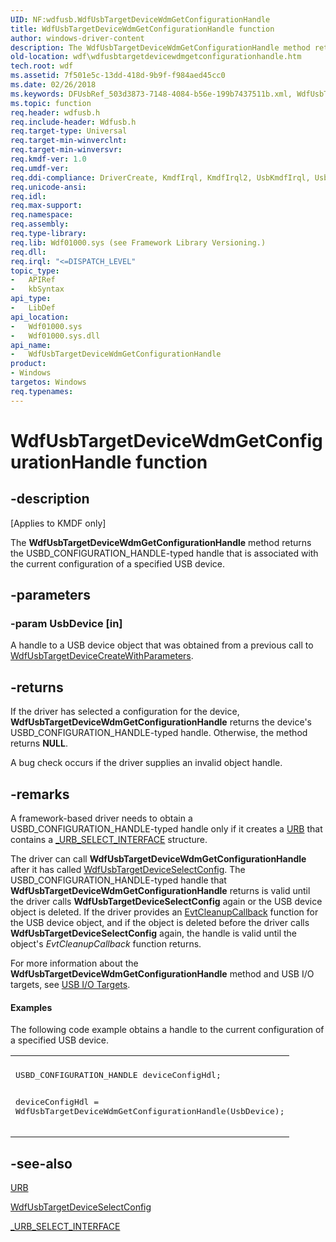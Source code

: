 ```yaml
---
UID: NF:wdfusb.WdfUsbTargetDeviceWdmGetConfigurationHandle
title: WdfUsbTargetDeviceWdmGetConfigurationHandle function
author: windows-driver-content
description: The WdfUsbTargetDeviceWdmGetConfigurationHandle method returns the USBD_CONFIGURATION_HANDLE-typed handle that is associated with the current configuration of a specified USB device.
old-location: wdf\wdfusbtargetdevicewdmgetconfigurationhandle.htm
tech.root: wdf
ms.assetid: 7f501e5c-13dd-418d-9b9f-f984aed45cc0
ms.date: 02/26/2018
ms.keywords: DFUsbRef_503d3873-7148-4084-b56e-199b7437511b.xml, WdfUsbTargetDeviceWdmGetConfigurationHandle, WdfUsbTargetDeviceWdmGetConfigurationHandle method, kmdf.wdfusbtargetdevicewdmgetconfigurationhandle, wdf.wdfusbtargetdevicewdmgetconfigurationhandle, wdfusb/WdfUsbTargetDeviceWdmGetConfigurationHandle
ms.topic: function
req.header: wdfusb.h
req.include-header: Wdfusb.h
req.target-type: Universal
req.target-min-winverclnt: 
req.target-min-winversvr: 
req.kmdf-ver: 1.0
req.umdf-ver: 
req.ddi-compliance: DriverCreate, KmdfIrql, KmdfIrql2, UsbKmdfIrql, UsbKmdfIrql2
req.unicode-ansi: 
req.idl: 
req.max-support: 
req.namespace: 
req.assembly: 
req.type-library: 
req.lib: Wdf01000.sys (see Framework Library Versioning.)
req.dll: 
req.irql: "<=DISPATCH_LEVEL"
topic_type:
-	APIRef
-	kbSyntax
api_type:
-	LibDef
api_location:
-	Wdf01000.sys
-	Wdf01000.sys.dll
api_name:
-	WdfUsbTargetDeviceWdmGetConfigurationHandle
product:
- Windows
targetos: Windows
req.typenames: 
---
```


# WdfUsbTargetDeviceWdmGetConfigurationHandle function


## -description


<p class="CCE_Message">[Applies to KMDF only]</p>

The <b>WdfUsbTargetDeviceWdmGetConfigurationHandle</b> method returns the USBD_CONFIGURATION_HANDLE-typed handle that is associated with the current configuration of a specified USB device.


## -parameters




### -param UsbDevice [in]

A handle to a USB device object that was obtained from a previous call to <a href="https://msdn.microsoft.com/library/windows/hardware/hh439428">WdfUsbTargetDeviceCreateWithParameters</a>.


## -returns



If the driver has selected a configuration for the device, <b>WdfUsbTargetDeviceWdmGetConfigurationHandle</b> returns the device's USBD_CONFIGURATION_HANDLE-typed handle. Otherwise, the method returns <b>NULL</b>.

A bug check occurs if the driver supplies an invalid object handle.






## -remarks



A framework-based driver needs to obtain a USBD_CONFIGURATION_HANDLE-typed handle only if it creates a <a href="https://msdn.microsoft.com/library/windows/hardware/ff538923">URB</a> that contains a <a href="https://msdn.microsoft.com/library/windows/hardware/ff540425">_URB_SELECT_INTERFACE</a> structure.

The driver can call <b>WdfUsbTargetDeviceWdmGetConfigurationHandle</b> after it has called <a href="https://msdn.microsoft.com/library/windows/hardware/ff550101">WdfUsbTargetDeviceSelectConfig</a>. The USBD_CONFIGURATION_HANDLE-typed handle that <b>WdfUsbTargetDeviceWdmGetConfigurationHandle</b> returns is valid until the driver calls <b>WdfUsbTargetDeviceSelectConfig</b> again or the USB device object is deleted. If the driver provides an <a href="https://msdn.microsoft.com/aba2efca-7d1f-4594-af65-13356f0e3f8b">EvtCleanupCallback</a> function for the USB device object, and if the object is deleted before the driver calls <b>WdfUsbTargetDeviceSelectConfig</b> again, the handle is valid until the object's <i>EvtCleanupCallback</i> function returns.

For more information about the <b>WdfUsbTargetDeviceWdmGetConfigurationHandle</b> method and USB I/O targets, see <a href="https://msdn.microsoft.com/195c0f4b-7f33-428a-8de7-32643ad854c6">USB I/O Targets</a>.


#### Examples

The following code example obtains a handle to the current configuration of a specified USB device.

<div class="code"><span codelanguage=""><table>
<tr>
<th></th>
</tr>
<tr>
<td>
<pre>USBD_CONFIGURATION_HANDLE deviceConfigHdl;

deviceConfigHdl = WdfUsbTargetDeviceWdmGetConfigurationHandle(UsbDevice);</pre>
</td>
</tr>
</table></span></div>



## -see-also




<a href="https://msdn.microsoft.com/library/windows/hardware/ff538923">URB</a>



<a href="https://msdn.microsoft.com/library/windows/hardware/ff550101">WdfUsbTargetDeviceSelectConfig</a>



<a href="https://msdn.microsoft.com/library/windows/hardware/ff540425">_URB_SELECT_INTERFACE</a>
 

 

